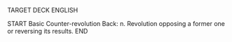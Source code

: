 TARGET DECK
ENGLISH

START
Basic
Counter-revolution
Back: n. Revolution opposing a former one or reversing its results.
END
